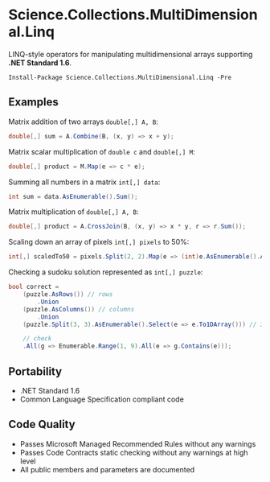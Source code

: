 # Science.Collections.MultiDimensional.Linq
LINQ-style operators for manipulating multidimensional arrays supporting **.NET Standard 1.6**.

```
Install-Package Science.Collections.MultiDimensional.Linq -Pre
```

## Examples

Matrix addition of two arrays ```double[,] A, B```:
```C#
double[,] sum = A.Combine(B, (x, y) => x + y);
```

Matrix scalar multiplication of ```double c``` and ```double[,] M```:
```C#
double[,] product = M.Map(e => c * e);
```

Summing all numbers in a matrix ```int[,] data```:
```C#
int sum = data.AsEnumerable().Sum();
```

Matrix multiplication of ```double[,] A, B```:
```C#
double[,] product = A.CrossJoin(B, (x, y) => x * y, r => r.Sum());
```

Scaling down an array of pixels ```int[,] pixels``` to 50%:
```C#
int[,] scaledTo50 = pixels.Split(2, 2).Map(e => (int)e.AsEnumerable().Average());
```

Checking a sudoku solution represented as ```int[,] puzzle```:
```C#
bool correct =
	(puzzle.AsRows()) // rows
		.Union
	(puzzle.AsColumns()) // columns
		.Union
	(puzzle.Split(3, 3).AsEnumerable().Select(e => e.To1DArray())) // 3x3 regions

	// check
	.All(g => Enumerable.Range(1, 9).All(e => g.Contains(e)));
```

## Portability
 - .NET Standard 1.6
 - Common Language Specification compliant code

## Code Quality
 - Passes Microsoft Managed Recommended Rules without any warnings
 - Passes Code Contracts static checking without any warnings at high level
 - All public members and parameters are documented
